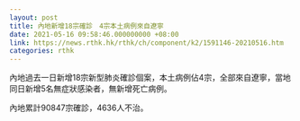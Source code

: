 ```yaml
---
layout: post
title: 內地新增18宗確診　4宗本土病例來自遼寧
date: 2021-05-16 09:58:46.000000000 +08:00
link: https://news.rthk.hk/rthk/ch/component/k2/1591146-20210516.htm
categories: rthk
---
```


內地過去一日新增18宗新型肺炎確診個案，本土病例佔4宗，全部來自遼寧，當地同日新增5名無症狀感染者，無新增死亡病例。

內地累計90847宗確診，4636人不治。
